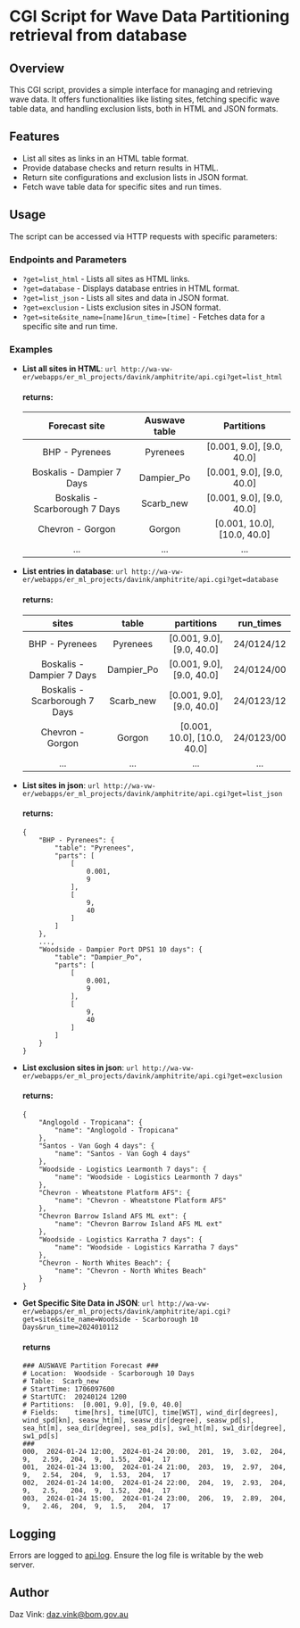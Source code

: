 # CGI Script for Wave Data Partitioning retrieval from database

## Overview

This CGI script, provides a simple interface for managing and retrieving wave data. It offers functionalities like listing sites, fetching specific wave table data, and handling exclusion lists, both in HTML and JSON formats.

## Features

-   List all sites as links in an HTML table format.
-   Provide database checks and return results in HTML.
-   Return site configurations and exclusion lists in JSON format.
-   Fetch wave table data for specific sites and run times.

## Usage

The script can be accessed via HTTP requests with specific parameters:

### Endpoints and Parameters

-   `?get=list_html` - Lists all sites as HTML links.
-   `?get=database` - Displays database entries in HTML format.
-   `?get=list_json` - Lists all sites and data in JSON format.
-   `?get=exclusion` - Lists exclusion sites in JSON format.
-   `?get=site&site_name=[name]&run_time=[time]` - Fetches data for a specific site and run time.

### Examples

-   **List all sites in HTML**:
    `url http://wa-vw-er/webapps/er_ml_projects/davink/amphitrite/api.cgi?get=list_html`

    #### returns:

    |         Forecast site         | Auswave table |         Partitions          |
    | :---------------------------: | :-----------: | :-------------------------: |
    |        BHP - Pyrenees         |   Pyrenees    |  [0.001, 9.0], [9.0, 40.0]  |
    |   Boskalis - Dampier 7 Days   |  Dampier_Po   |  [0.001, 9.0], [9.0, 40.0]  |
    | Boskalis - Scarborough 7 Days |   Scarb_new   |  [0.001, 9.0], [9.0, 40.0]  |
    |       Chevron - Gorgon        |    Gorgon     | [0.001, 10.0], [10.0, 40.0] |
    |              ...              |      ...      |             ...             |

-   **List entries in database**:
    `url http://wa-vw-er/webapps/er_ml_projects/davink/amphitrite/api.cgi?get=database`

    #### returns:

    |             sites             |   table    |         partitions          | run_times  |
    | :---------------------------: | :--------: | :-------------------------: | :--------: |
    |        BHP - Pyrenees         |  Pyrenees  |  [0.001, 9.0], [9.0, 40.0]  | 24/0124/12 |
    |   Boskalis - Dampier 7 Days   | Dampier_Po |  [0.001, 9.0], [9.0, 40.0]  | 24/0124/00 |
    | Boskalis - Scarborough 7 Days | Scarb_new  |  [0.001, 9.0], [9.0, 40.0]  | 24/0123/12 |
    |       Chevron - Gorgon        |   Gorgon   | [0.001, 10.0], [10.0, 40.0] | 24/0123/00 |
    |              ...              |    ...     |             ...             |    ...     |

-   **List sites in json**:
    `url http://wa-vw-er/webapps/er_ml_projects/davink/amphitrite/api.cgi?get=list_json`

    #### returns:

    ```
    {
        "BHP - Pyrenees": {
            "table": "Pyrenees",
            "parts": [
                [
                    0.001,
                    9
                ],
                [
                    9,
                    40
                ]
            ]
        },
        ...,
        "Woodside - Dampier Port DPS1 10 days": {
            "table": "Dampier_Po",
            "parts": [
                [
                    0.001,
                    9
                ],
                [
                    9,
                    40
                ]
            ]
        }
    }
    ```

-   **List exclusion sites in json**:
    `url http://wa-vw-er/webapps/er_ml_projects/davink/amphitrite/api.cgi?get=exclusion`

    #### returns:

    ```
    {
        "Anglogold - Tropicana": {
            "name": "Anglogold - Tropicana"
        },
        "Santos - Van Gogh 4 days": {
            "name": "Santos - Van Gogh 4 days"
        },
        "Woodside - Logistics Learmonth 7 days": {
            "name": "Woodside - Logistics Learmonth 7 days"
        },
        "Chevron - Wheatstone Platform AFS": {
            "name": "Chevron - Wheatstone Platform AFS"
        },
        "Chevron Barrow Island AFS ML ext": {
            "name": "Chevron Barrow Island AFS ML ext"
        },
        "Woodside - Logistics Karratha 7 days": {
            "name": "Woodside - Logistics Karratha 7 days"
        },
        "Chevron - North Whites Beach": {
            "name": "Chevron - North Whites Beach"
        }
    }
    ```

-   **Get Specific Site Data in JSON**:
    `url http://wa-vw-er/webapps/er_ml_projects/davink/amphitrite/api.cgi?get=site&site_name=Woodside - Scarborough 10 Days&run_time=2024010112`

    #### returns

    ```
    ### AUSWAVE Partition Forecast ###
    # Location:  Woodside - Scarborough 10 Days
    # Table:  Scarb_new
    # StartTime: 1706097600
    # StartUTC:  20240124 1200
    # Partitions:  [0.001, 9.0], [9.0, 40.0]
    # Fields:    time[hrs], time[UTC], time[WST], wind_dir[degrees], wind_spd[kn], seasw_ht[m], seasw_dir[degree], seasw_pd[s], sea_ht[m], sea_dir[degree], sea_pd[s], sw1_ht[m], sw1_dir[degree], sw1_pd[s]
    ###
    000,  2024-01-24 12:00,  2024-01-24 20:00,  201,  19,  3.02,  204,  9,   2.59,  204,  9,  1.55,  204,  17
    001,  2024-01-24 13:00,  2024-01-24 21:00,  203,  19,  2.97,  204,  9,   2.54,  204,  9,  1.53,  204,  17
    002,  2024-01-24 14:00,  2024-01-24 22:00,  204,  19,  2.93,  204,  9,   2.5,   204,  9,  1.52,  204,  17
    003,  2024-01-24 15:00,  2024-01-24 23:00,  206,  19,  2.89,  204,  9,   2.46,  204,  9,  1.5,   204,  17
    ```

## Logging

Errors are logged to <a href="http://wa-vw-er/webapps/er_ml_projects/davink/amphitrite/api.log" target="_blank">api.log</a>. Ensure the log file is writable by the web server.

## Author

Daz Vink: <daz.vink@bom.gov.au>
